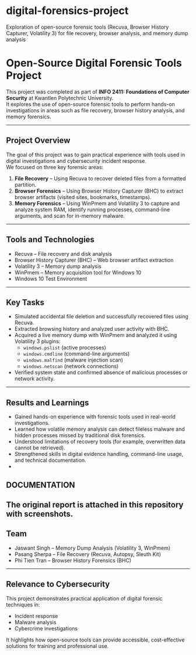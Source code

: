 # digital-forensics-project
Exploration of open-source forensic tools (Recuva, Browser History Capturer, Volatility 3) for file recovery, browser analysis, and memory dump analysis

# Open-Source Digital Forensic Tools Project

This project was completed as part of **INFO 2411: Foundations of Computer Security** at Kwantlen Polytechnic University.  
It explores the use of open-source forensic tools to perform hands-on investigations in areas such as file recovery, browser history analysis, and memory forensics.

---

## Project Overview
The goal of this project was to gain practical experience with tools used in digital investigations and cybersecurity incident response.  
We focused on three key forensic areas:

1. **File Recovery** – Using Recuva to recover deleted files from a formatted partition.  
2. **Browser Forensics** – Using Browser History Capturer (BHC) to extract browser artifacts (visited sites, bookmarks, timestamps).  
3. **Memory Forensics** – Using WinPmem and Volatility 3 to capture and analyze system RAM, identify running processes, command-line arguments, and scan for in-memory malware.

---

## Tools and Technologies
- Recuva – File recovery and disk analysis  
- Browser History Capturer (BHC) – Web browser artifact extraction  
- Volatility 3 – Memory dump analysis  
- WinPmem – Memory acquisition tool for Windows 10  
- Windows 10 Test Environment  

---

## Key Tasks
- Simulated accidental file deletion and successfully recovered files using Recuva.  
- Extracted browsing history and analyzed user activity with BHC.  
- Acquired a live memory dump with WinPmem and analyzed it using Volatility 3 plugins:  
  - `windows.pslist` (active processes)  
  - `windows.cmdline` (command-line arguments)  
  - `windows.malfind` (malware injection scan)  
  - `windows.netscan` (network connections)  
- Verified system state and confirmed absence of malicious processes or network activity.  

---

## Results and Learnings
- Gained hands-on experience with forensic tools used in real-world investigations.  
- Learned how volatile memory analysis can detect fileless malware and hidden processes missed by traditional disk forensics.  
- Understood limitations of recovery tools (for example, overwritten data cannot be retrieved).  
- Strengthened skills in digital evidence handling, command-line usage, and technical documentation.
- 
## **DOCUMENTATION**
The original report is attached in this repository with screenshots.
---

## Team
- Jaswant Singh – Memory Dump Analysis (Volatility 3, WinPmem)  
- Pasang Sherpa – File Recovery (Recuva, Autopsy, Sleuth Kit)  
- Phi Tien Tran – Browser History Forensics (BHC)  

---

## Relevance to Cybersecurity
This project demonstrates practical application of digital forensic techniques in:  
- Incident response  
- Malware analysis  
- Cybercrime investigations  

It highlights how open-source tools can provide accessible, cost-effective solutions for training and professional use.

